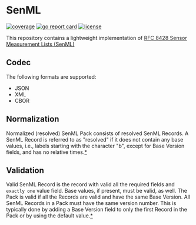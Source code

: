 # SenML

[![coverage][cov-badge]][cov-url]
[![go report card][grc-badge]][grc-url]
[![license][license]](LICENSE)

This repository contains a lightweight implementation of [RFC 8428 Sensor Measurement Lists (SenML)](https://tools.ietf.org/html/rfc8428)

## Codec

The following formats are supported:

- JSON
- XML
- CBOR

## Normalization

Normalized (resolved) SenML Pack consists of resolved SenML Records. A SenML Record is referred to as "resolved" if it does not contain any base values, i.e., labels starting with the character "b", except for Base Version fields, and has no relative times.[*](https://tools.ietf.org/html/rfc8428#section-4.6)

## Validation

Valid SenML Record is the record with valid all the required fields and `exactly one` value field. Base values, if present, must be valid, as well. The Pack is valid if all the Records are valid and have the same Base Version.
All SenML Records in a Pack must have the same version number. This is typically done by adding a Base Version field to only the first Record in the Pack or by using the default value.[*](https://tools.ietf.org/html/rfc8428#section-4.4)

[cov-badge]: https://codecov.io/gh/MainfluxLabs/senml/branch/master/graph/badge.svg
[cov-url]: https://codecov.io/gh/MainfluxLabs/senml
[grc-badge]: https://goreportcard.com/badge/github.com/MainfluxLabs/senml
[grc-url]: https://goreportcard.com/report/github.com/MainfluxLabs/senml
[license]: https://img.shields.io/badge/license-Apache%20v2.0-blue.svg

